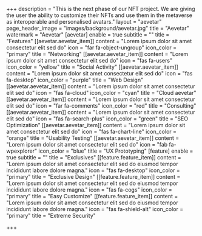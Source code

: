 +++
description = "This is the next phase of our NFT project. We are giving the user the ability to customize their NFTs and use them in the metaverse as interoperable and personalised avatars."
layout = "aevetar"
page_header_image = "images/background/aevetar.jpg"
title = "Aevetar"
watermark = "Aevetar"
[aevetar]
enable = true
subtitle = ""
title = "Features"
[[aevetar.aevetar_item]]
content = "Lorem ipsum dolor sit amet consectetur elit sed do"
icon = "far fa-object-ungroup"
icon_color = "primary"
title = "Networking"
[[aevetar.aevetar_item]]
content = "Lorem ipsum dolor sit amet consectetur elit sed do"
icon = "fas fa-users"
icon_color = "yellow"
title = "Social Activity"
[[aevetar.aevetar_item]]
content = "Lorem ipsum dolor sit amet consectetur elit sed do"
icon = "fas fa-desktop"
icon_color = "purple"
title = "Web Design"
[[aevetar.aevetar_item]]
content = "Lorem ipsum dolor sit amet consectetur elit sed do"
icon = "fas fa-cloud"
icon_color = "cyan"
title = "Cloud aevetar"
[[aevetar.aevetar_item]]
content = "Lorem ipsum dolor sit amet consectetur elit sed do"
icon = "far fa-comments"
icon_color = "red"
title = "Consulting"
[[aevetar.aevetar_item]]
content = "Lorem ipsum dolor sit amet consectetur elit sed do"
icon = "fas fa-search-plus"
icon_color = "green"
title = "SEO Optimization"
[[aevetar.aevetar_item]]
content = "Lorem ipsum dolor sit amet consectetur elit sed do"
icon = "fas fa-chart-line"
icon_color = "orange"
title = "Usability Testing"
[[aevetar.aevetar_item]]
content = "Lorem ipsum dolor sit amet consectetur elit sed do"
icon = "fab fa-wpexplorer"
icon_color = "blue"
title = "UX Prototyping"
[feature]
enable = true
subtitle = ""
title = "Exclusives"
[[feature.feature_item]]
content = "Lorem ipsum dolor sit amet consectetur elit sed do eiusmod tempor incididunt labore dolore magna."
icon = "fas fa-desktop"
icon_color = "primary"
title = "Exclusive Design"
[[feature.feature_item]]
content = "Lorem ipsum dolor sit amet consectetur elit sed do eiusmod tempor incididunt labore dolore magna."
icon = "fas fa-cogs"
icon_color = "primary"
title = "Easy Customize"
[[feature.feature_item]]
content = "Lorem ipsum dolor sit amet consectetur elit sed do eiusmod tempor incididunt labore dolore magna."
icon = "fas fa-shield-alt"
icon_color = "primary"
title = "Extreme Security"

+++
